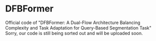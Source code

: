 # DFBFormer
Official code of "DFBFormer: A Dual-Flow Architecture Balancing Complexity and Task Adaptation for Query-Based Segmentation Task"
Sorry, our code is still being sorted out and will be uploaded soon.
